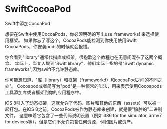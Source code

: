 # SwiftCocoaPod
Swift中添加CocoaPod

想要在Swift中使用CocoaPods，你必须明确的写出use_frameworks! 来选择使用框架。
如果你忘了写这个，CocoaPods能检测到你使用使用Swift CocoaPods，你安装pods的时候就会报错。

你会看到"library"通常代指库或框架。很抱歉这个教程也在无意间混杂了这两个概念。
实际上，当某人提到"Swift library"，他们实际上指的是"Swift dynamic frameworks",因为swift不允许静态库。

你可能想知道，"库（library）和框架（frameworkd）和cocoaPod之间的不同之处"。
Cocoapod或者简写为"pod"是一种惯常的叫法，用来表示使用Cocoapods工具添加库或者框架到你的应用程序中。

iOS 8引入了动态框架，这就允许了代码、图片和其他的东西（assets）可以被一起打包。在iOS 8之前，CocoaPods被作为静态库来创建，就是很"臃肿的"二进制文件。
这意味着它包含了一些代码说明设置（例如i386 for the simulator, armv7 for devices等），但是它们不允许包含任何资源，例如图片或资产。
